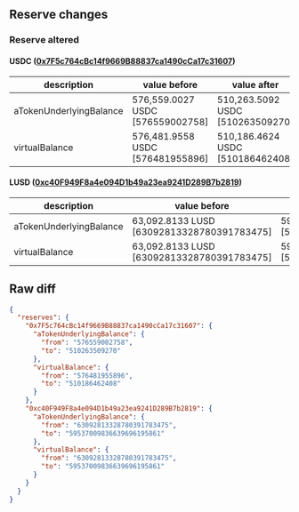 ## Reserve changes

### Reserve altered

#### USDC ([0x7F5c764cBc14f9669B88837ca1490cCa17c31607](https://optimistic.etherscan.io/address/0x7F5c764cBc14f9669B88837ca1490cCa17c31607))

| description | value before | value after |
| --- | --- | --- |
| aTokenUnderlyingBalance | 576,559.0027 USDC [576559002758] | 510,263.5092 USDC [510263509270] |
| virtualBalance | 576,481.9558 USDC [576481955896] | 510,186.4624 USDC [510186462408] |


#### LUSD ([0xc40F949F8a4e094D1b49a23ea9241D289B7b2819](https://optimistic.etherscan.io/address/0xc40F949F8a4e094D1b49a23ea9241D289B7b2819))

| description | value before | value after |
| --- | --- | --- |
| aTokenUnderlyingBalance | 63,092.8133 LUSD [63092813328780391783475] | 59,537.0098 LUSD [59537009836639696195861] |
| virtualBalance | 63,092.8133 LUSD [63092813328780391783475] | 59,537.0098 LUSD [59537009836639696195861] |


## Raw diff

```json
{
  "reserves": {
    "0x7F5c764cBc14f9669B88837ca1490cCa17c31607": {
      "aTokenUnderlyingBalance": {
        "from": "576559002758",
        "to": "510263509270"
      },
      "virtualBalance": {
        "from": "576481955896",
        "to": "510186462408"
      }
    },
    "0xc40F949F8a4e094D1b49a23ea9241D289B7b2819": {
      "aTokenUnderlyingBalance": {
        "from": "63092813328780391783475",
        "to": "59537009836639696195861"
      },
      "virtualBalance": {
        "from": "63092813328780391783475",
        "to": "59537009836639696195861"
      }
    }
  }
}
```